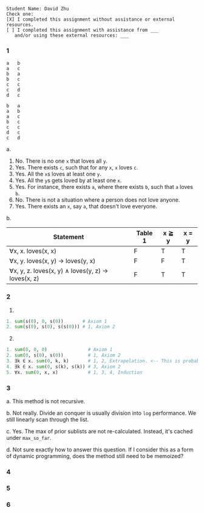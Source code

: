 ```
Student Name: David Zhu
Check one:
[X] I completed this assignment without assistance or external resources.
[ ] I completed this assignment with assistance from ___
   and/or using these external resources: ___
```

### 1

```
a	b
a	c
b	a
b	c
c	c
c	d
d	c

b	a
a	b
a	c
b	c
c	c
d	c
c	d
```
a.
  1. No. There is no one `x` that loves all `y`.
  2. Yes. There exists `c`, such that for any `x`, `x` loves `c`.
  3. Yes. All the `x`s loves at least one `y`.
  4. Yes. All the `y`s gets loved by at least one `x`.
  5. Yes. For instance, there exists `a`, where there exists `b`, such that `a` loves `b`.
  6. No. There is not a situation where a person does not love anyone.
  7. Yes. There exists an `x`, say `a`, that doesn't love everyone.

b.

| Statement                                         | Table 1 | x ≧ y | x = y |
| ------------------------------------------------- | ------- | ----- | ----- |
| ∀x, x. loves(x, x)                                | F       | T     | T     |
| ∀x, y. loves(x, y) → loves(y, x)                  | F       | F     | T     |
| ∀x, y, z. loves(x, y) ∧ loves(y, z) → loves(x, z) | F       | T     | T     |

### 2

1.

```python
1. sum(s(0), 0, s(0))       # Axiom 1
2. sum(s(0), s(0), s(s(0))) # 1, Axiom 2
```

2.

```python
1. sum(0, 0, 0)               # Axiom 1
2. sum(0, s(0), s(0))         # 1, Axiom 2
3. ∃k ∈ x. sum(0, k, k)       # 1, 2, Extrapolation. <-- This is probably not a real rule.
4. ∃k ∈ x. sum(0, s(k), s(k)) # 3, Axiom 2
5. ∀x. sum(0, x, x)           # 1, 3, 4, Induction
```

### 3

a. This method is not recursive.

b. Not really. Divide an conquer is usually division into `log` performance. We still linearly scan through the list.

c. Yes. The max of prior sublists are not re-calculated. Instead, it's cached under `max_so_far`.

d. Not sure exactly how to answer this question. If I consider this as a form of dynamic programming, does the method still need to be memoized?

### 4

### 5

### 6
